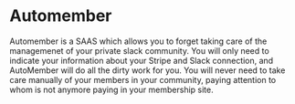 # Automember

Automember is a SAAS which allows you to forget taking care of the managemenet of your private slack community. You will only need to indicate your information about your Stripe and Slack connection, and AutoMember will do all the dirty work for you. You will never need to take care manually of your members in your community, paying attention to whom is not anymore paying in your membership site.
